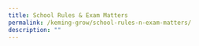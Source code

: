 ```yaml
---
title: School Rules & Exam Matters
permalink: /keming-grow/school-rules-n-exam-matters/
description: ""
---
```

